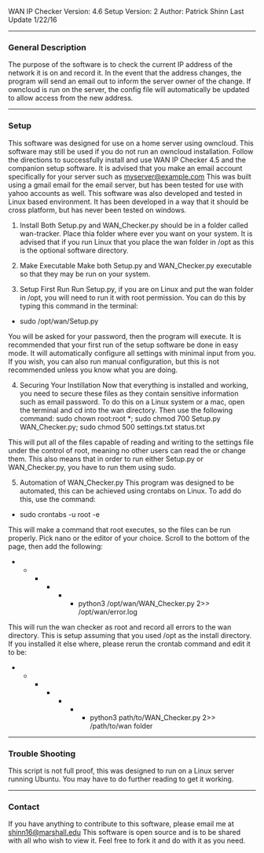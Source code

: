 WAN IP Checker Version: 4.6 
Setup Version: 2 
Author: Patrick Shinn 
Last Update 1/22/16 

------------------------------------------------------------------------------------------------------------------------
### General Description

The purpose of the software is to check the current IP address of the network it is on and record it. In the event that
the address changes, the program will send an email out to inform the server owner of the change. If owncloud is run on
the server, the config file will automatically be updated to allow access from the new address.

------------------------------------------------------------------------------------------------------------------------
### Setup

This software was designed for use on a home server using owncloud. This software may still be used if you do not run an
owncloud installation. Follow the directions to successfully install and use WAN IP Checker 4.5 and the companion setup
software. It is advised that you make an email account specifically for your server such as myserver@example.com
This was built using a gmail email for the email server, but has been tested for use with yahoo accounts as well.
This software was also developed and tested in Linux based environment.  It has been developed in a way that it should
be cross platform, but has never been tested on windows.

1. Install
Both Setup.py and WAN_Checker.py should be in a folder called wan-tracker. Place thia folder where ever you want on your
system. It is advised that if you run Linux that you place the wan folder in /opt as this is the optional software
directory.

2. Make Executable
Make both Setup.py and WAN_Checker.py executable so that they may be run on your system.

3. Setup First Run
 Run Setup.py, if you are on Linux and put the wan folder in /opt, you will need to run it with root permission. You
 can do this by typing this command in the terminal:

* sudo /opt/wan/Setup.py 

You will be asked for your password, then the program will execute. It is recommended that your first run of the setup
software be done in easy mode. It will automatically configure all settings with minimal input from you. If you wish,
you can also run manual configuration, but this is not recommended unless you know what you are doing.


4. Securing Your Instillation
Now that everything is installed and working, you need to secure these files as they contain sensitive information such
as email password. To do this on a Linux system or a mac, open the terminal and cd into the wan directory.
Then use the following command:
sudo chown root:root *; sudo chmod 700 Setup.py WAN_Checker.py; sudo chmod 500 settings.txt status.txt

This will put all of the files capable of reading and writing to the settings file under the control of root, meaning no
other users can read the or change them. This also means that in order to run either Setup.py or WAN_Checker.py,
you have to run them using sudo.

5. Automation of WAN_Checker.py
This program was designed to be automated, this can be achieved using crontabs on Linux. To add do this, use the
command: 

* sudo crontabs -u root -e 

This will make a command that root executes, so the files can be run properly.
Pick nano or the editor of your choice. Scroll to the bottom of the page, then add the following:

* * * * * * python3 /opt/wan/WAN_Checker.py 2>> /opt/wan/error.log

This will run the wan checker as root and record all errors to the wan directory. This is setup assuming that you used
/opt as the install directory. If you installed it else where, please rerun the crontab command and edit it to be:

* * * * * * * python3 path/to/WAN_Checker.py 2>> /path/to/wan folder

------------------------------------------------------------------------------------------------------------------------
### Trouble Shooting

This script is not full proof, this was designed to run on a Linux server running Ubuntu. You may have to do further
reading to get it working. 

------------------------------------------------------------------------------------------------------------------------
### Contact

If you have anything to contribute to this software, please email me at shinn16@marshall.edu This software is open
source and is to be shared with all who wish to view it. Feel free to fork it and do with it as you need.